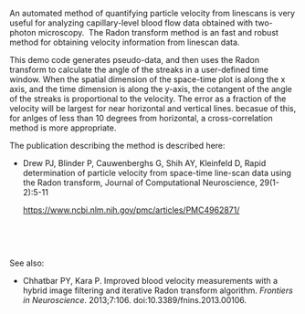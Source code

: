 An automated method of quantifying particle velocity from linescans is very
useful for analyzing capillary-level blood flow data obtained with two-photon
microscopy.  The Radon transform method is an fast and robust method for
obtaining velocity information from linescan data. 

This demo code generates pseudo-data, and then uses the Radon transform to
calculate the angle of the streaks in a user-defined time window.  When the
spatial dimension of the space-time plot is along the x axis, and the time
dimension is along the y-axis,  the cotangent of the angle of the streaks is
proportional to the velocity.  The error as a fraction of the velocity will be
largest for near horizontal and vertical lines.  becasue of this, for anlges of
less than 10 degrees from horizontal, a cross-correlation method is more
appropriate.  


The publication describing the method is described here:

-   Drew PJ, Blinder P, Cauwenberghs G, Shih AY, Kleinfeld D, Rapid
    determination of particle velocity from space-time line-scan data using the
    Radon transform, Journal of Computational Neuroscience, 29(1-2):5-11

    <https://www.ncbi.nlm.nih.gov/pmc/articles/PMC4962871/>

 

 

See also:

-   Chhatbar PY, Kara P. Improved blood velocity measurements with a hybrid
    image filtering and iterative Radon transform algorithm. *Frontiers in
    Neuroscience*. 2013;7:106. doi:10.3389/fnins.2013.00106.
